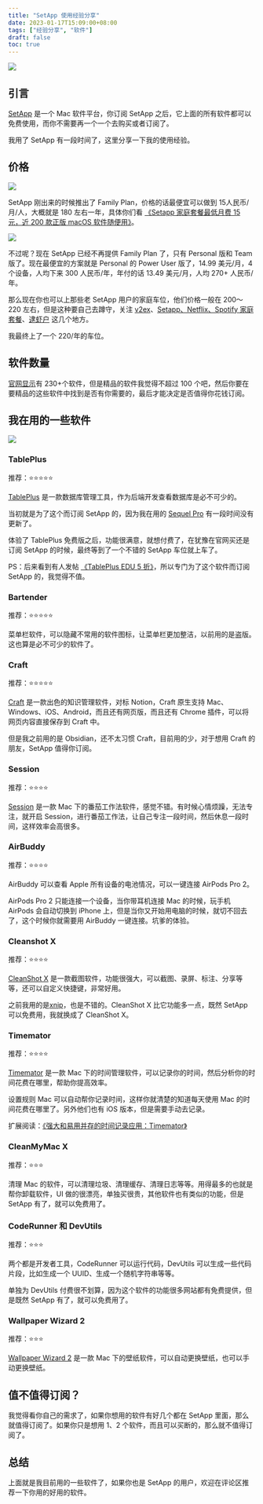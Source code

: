 ```yaml
---
title: "SetApp 使用经验分享"
date: 2023-01-17T15:09:00+08:00
tags: ["经验分享", "软件"]
draft: false
toc: true
---
```


![](https://img.forecho.com/jabXo4.png)

## 引言

[SetApp](https://setapp.com/) 是一个 Mac 软件平台，你订阅 SetApp 之后，它上面的所有软件都可以免费使用，而你不需要再一个一个去购买或者订阅了。

我用了 SetApp 有一段时间了，这里分享一下我的使用经验。

<!--more-->

## 价格

![](https://img.forecho.com/C6CwzS.jpg)

SetApp 刚出来的时候推出了 Family Plan，价格的话最便宜可以做到 15人民币/月/人，大概就是 180 左右一年，具体你们看 [《Setapp 家庭套餐最低月费 15 元，近 200 款正版 macOS 软件随便用》](https://www.appinn.com/setapp-family-plan/)。

![](https://img.forecho.com/7zOHPV.png)

不过呢？现在 SetApp 已经不再提供 Family Plan 了，只有 Personal 版和 Team 版了。现在最便宜的方案就是 Personal 的 Power User 版了，14.99 美元/月，4 个设备，人均下来 300 人民币/年，年付的话 13.49 美元/月，人均 270+ 人民币/年。

那么现在你也可以上那些老 SetApp 用户的家庭车位，他们价格一般在 200～220 左右，但是这种要自己去蹲守，关注 [v2ex](https://www.v2ex.com/?tab=deals)、[Setapp、Netflix、Spotify 家庭套餐](https://t.me/joinchat/AacydhT79JJBmDj68rCC9w)、[逮虾户](https://t.me/kaiche_tg) 这几个地方。

我最终上了一个 220/年的车位。

## 软件数量

[官网显示](https://setapp.com/apps)有 230+个软件，但是精品的软件我觉得不超过 100 个吧，然后你要在要精品的这些软件中找到是否有你需要的，最后才能决定是否值得你花钱订阅。

## 我在用的一些软件

![](https://img.forecho.com/EuLGQY.png)

### TablePlus

推荐：⭐⭐⭐⭐⭐

[TablePlus](https://tableplus.com/) 是一款数据库管理工具，作为后端开发查看数据库是必不可少的。

当初就是为了这个而订阅 SetApp 的，因为我在用的 [Sequel Pro](https://sequelpro.com/) 有一段时间没有更新了。

体验了 TablePlus 免费版之后，功能很满意，就想付费了，在犹豫在官网买还是订阅 SetApp 的时候，最终等到了一个不错的 SetApp 车位就上车了。

PS：后来看到有人发帖 [《TablePlus EDU 5 折》](https://www.v2ex.com/t/903177)，所以专门为了这个软件而订阅 SetApp 的，我觉得不值。

### Bartender

推荐：⭐⭐⭐⭐⭐

菜单栏软件，可以隐藏不常用的软件图标，让菜单栏更加整洁，以前用的是盗版。这也算是必不可少的软件了。

### Craft

推荐：⭐⭐⭐⭐⭐

[Craft](https://www.craft.do/) 是一款出色的知识管理软件，对标 Notion，Craft 原生支持 Mac、Windows、iOS、Android，而且还有网页版，而且还有 Chrome 插件，可以将网页内容直接保存到 Craft 中。

但是我之前用的是 Obsidian，还不太习惯 Craft，目前用的少，对于想用 Craft 的朋友，SetApp 值得你订阅。

### Session

推荐：⭐⭐⭐⭐

[Session](https://www.stayinsession.com/) 是一款 Mac 下的番茄工作法软件，感觉不错。有时候心情烦躁，无法专注，就开启 Session，进行番茄工作法，让自己专注一段时间，然后休息一段时间，这样效率会高很多。

### AirBuddy

推荐：⭐⭐⭐⭐

AirBuddy 可以查看 Apple 所有设备的电池情况，可以一键连接 AirPods Pro 2。

AirPods Pro 2 只能连接一个设备，当你带耳机连接 Mac 的时候，玩手机 AirPods 会自动切换到 iPhone 上，但是当你又开始用电脑的时候，就切不回去了，这个时候你就需要用 AirBuddy 一键连接。坑爹的体验。

### Cleanshot X

推荐：⭐⭐⭐⭐

[CleanShot X](https://cleanshot.com/) 是一款截图软件，功能很强大，可以截图、录屏、标注、分享等等，还可以自定义快捷键，非常好用。

之前我用的是[xnip](https://zh.xnipapp.com/)，也是不错的。CleanShot X 比它功能多一点，既然 SetApp 可以免费用，我就换成了 CleanShot X。

### Timemator

推荐：⭐⭐⭐⭐

[Timemator](https://timemator.com/) 是一款 Mac 下的时间管理软件，可以记录你的时间，然后分析你的时间花费在哪里，帮助你提高效率。

设置规则 Mac 可以自动帮你记录时间，这样你就清楚的知道每天使用 Mac 的时间花费在哪里了。另外他们也有 iOS 版本，但是需要手动去记录。

扩展阅读：[《强大和易用并存的时间记录应用：Timemator》](https://sspai.com/prime/story/vol01-timemator)


### CleanMyMac X 

推荐：⭐⭐⭐

清理 Mac 的软件，可以清理垃圾、清理缓存、清理日志等等。用得最多的也就是帮你卸载软件，UI 做的很漂亮，单独买很贵，其他软件也有类似的功能，但是 SetApp 有了，就可以免费用了。


### CodeRunner 和 DevUtils

推荐：⭐⭐⭐

两个都是开发者工具，CodeRunner 可以运行代码，DevUtils 可以生成一些代码片段，比如生成一个 UUID、生成一个随机字符串等等。

单独为 DevUtils 付费很不划算，因为这个软件的功能很多网站都有免费提供，但是既然 SetApp 有了，就可以免费用了。

### Wallpaper Wizard 2

推荐：⭐⭐⭐

[Wallpaper Wizard 2](https://wallwiz.com/) 是一款 Mac 下的壁纸软件，可以自动更换壁纸，也可以手动更换壁纸。

## 值不值得订阅？

我觉得看你自己的需求了，如果你想用的软件有好几个都在 SetApp 里面，那么就值得订阅了。如果你只是想用 1、2 个软件，而且可以买断的，那么就不值得订阅了。


## 总结

上面就是我目前用的一些软件了，如果你也是 SetApp 的用户，欢迎在评论区推荐一下你用的好用的软件。
